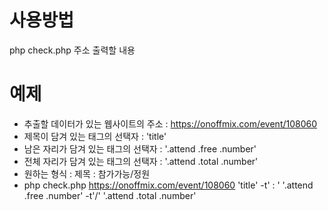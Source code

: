# 사용방법
php check.php 주소 출력할 내용
  
# 예제
* 추출할 데이터가 있는 웹사이트의 주소 : https://onoffmix.com/event/108060
* 제목이 담겨 있는 태그의 선택자 : 'title'
* 남은 자리가 담겨 있는 태그의 선택자 : '.attend .free .number'
* 전체 자리가 담겨 있는 태그의 선택자 : '.attend .total .number'
* 원하는 형식 : 제목 : 참가가능/정원
* php check.php https://onoffmix.com/event/108060 'title' -t' : ' '.attend .free .number' -t'/' '.attend .total .number'